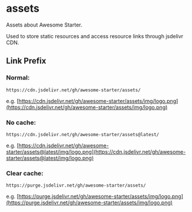 # assets

Assets about Awesome Starter.

Used to store static resources and access resource links through jsdelivr CDN.

## Link Prefix

### Normal:

```
https://cdn.jsdelivr.net/gh/awesome-starter/assets/
```

e.g. [https://cdn.jsdelivr.net/gh/awesome-starter/assets/img/logo.png](https://cdn.jsdelivr.net/gh/awesome-starter/assets/img/logo.png)

### No cache:

```
https://cdn.jsdelivr.net/gh/awesome-starter/assets@latest/
```

e.g. [https://cdn.jsdelivr.net/gh/awesome-starter/assets@latest/img/logo.png](https://cdn.jsdelivr.net/gh/awesome-starter/assets@latest/img/logo.png)

### Clear cache:

```
https://purge.jsdelivr.net/gh/awesome-starter/assets/
```

e.g. [https://purge.jsdelivr.net/gh/awesome-starter/assets/img/logo.png](https://purge.jsdelivr.net/gh/awesome-starter/assets/img/logo.png)
